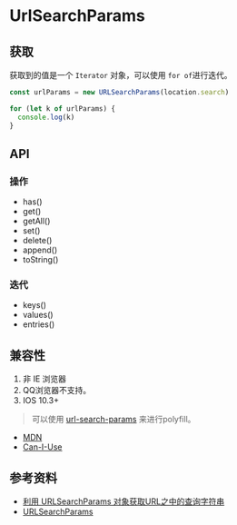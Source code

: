 # UrlSearchParams

## 获取

获取到的值是一个 `Iterator` 对象，可以使用 `for of`进行迭代。

``` js
const urlParams = new URLSearchParams(location.search)

for (let k of urlParams) {
  console.log(k)
}
```

## API

### 操作

- has()
- get()
- getAll()
- set()
- delete()
- append()
- toString()

### 迭代

- keys()
- values()
- entries()

## 兼容性

1. 非 IE 浏览器
2. QQ浏览器不支持。
3. IOS 10.3+

> 可以使用 [url-search-params](https://github.com/WebReflection/url-search-params) 来进行polyfill。

- [MDN](https://developer.mozilla.org/en-US/docs/Web/API/URLSearchParams#Browser_compatibility)
- [Can-I-Use](https://caniuse.com/#search=URLSearchParams)


## 参考资料

- [利用 URLSearchParams 对象获取URL之中的查询字符串](https://github.com/justjavac/the-front-end-knowledge-you-may-not-know/issues/31)
- [URLSearchParams](https://developer.mozilla.org/en-US/docs/Web/API/URLSearchParams)
